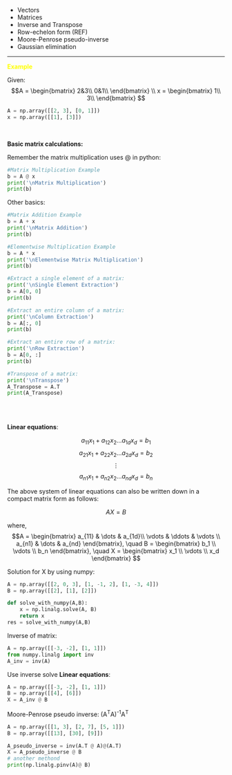 
- Vectors
- Matrices
- Inverse and Transpose
- Row-echelon form (REF)
- Moore-Penrose pseudo-inverse
- Gaussian elimination
------

<span style="color: yellow;">**Example**</span>

Given:
$$A = 
\begin{bmatrix}
2&3\\
0&1\\
\end{bmatrix}
\\
x = 
\begin{bmatrix}
1\\
3\\
\end{bmatrix}
$$
```python
A = np.array([[2, 3], [0, 1]])
x = np.array([[1], [3]])
```

<br/>

**Basic matrix calculations:**

Remember the matrix multiplication uses @ in python:
```python
#Matrix Multiplication Example
b = A @ x
print('\nMatrix Multiplication')
print(b)
```

Other basics:
```python
#Matrix Addition Example
b = A + x
print('\nMatrix Addition')
print(b)

#Elementwise Multiplication Example
b = A * x
print('\nElementwise Matrix Multiplication')
print(b)

#Extract a single element of a matrix:
print('\nSingle Element Extraction')
b = A[0, 0]
print(b)

#Extract an entire column of a matrix:
print('\nColumn Extraction')
b = A[:, 0]
print(b)

#Extract an entire row of a matrix:
print('\nRow Extraction')
b = A[0, :]
print(b)

#Transpose of a matrix:
print('\nTranspose')
A_Transpose = A.T
print(A_Transpose)
```

<br/>
<br/>

**Linear equations**:

$$a_{11}x_1+a_{12}x_2 \dots a_{1d}x_d=b_1$$
$$a_{21}x_1+a_{22}x_2 \dots a_{2d}x_d=b_2$$
$$\vdots$$
$$a_{n1}x_1+a_{n2}x_2 \dots a_{nd}x_d=b_n$$

The above system of linear equations can also be written down in a compact matrix form as follows:

$$AX = B$$

where,
$$A = \begin{bmatrix}
a_{11} & \dots & a_{1d}\\
\vdots & \ddots & \vdots \\
a_{n1} & \dots & a_{nd}
\end{bmatrix}, \quad
B = \begin{bmatrix}
b_1 \\ \vdots \\ b_n
\end{bmatrix}, \quad
X = \begin{bmatrix}
x_1 \\ \vdots \\ x_d
\end{bmatrix}
$$


Solution for X by using numpy:

```python
A = np.array([[2, 0, 3], [1, -1, 2], [1, -3, 4]])
B = np.array([[2], [1], [2]])

def solve_with_numpy(A,B):
    x = np.linalg.solve(A, B)
    return x
res = solve_with_numpy(A,B)
```


Inverse of matrix: 
```python
A = np.array([[-3, -2], [1, 1]])
from numpy.linalg import inv
A_inv = inv(A)
```

Use inverse solve **Linear equations**:

```python
A = np.array([[-3, -2], [1, 1]])
B = np.array([[4], [6]])
X = A_inv @ B 
```


Moore-Penrose pseudo inverse:  (A<sup>T</sup>A)<sup>-1</sup>A<sup>T</sup>

```python
A = np.array([[1, 3], [2, 7], [5, 1]])
B = np.array([[13], [30], [9]])

A_pseudo_inverse = inv(A.T @ A)@(A.T) 
X = A_pseudo_inverse @ B 
# another methond
print(np.linalg.pinv(A)@ B)
```

